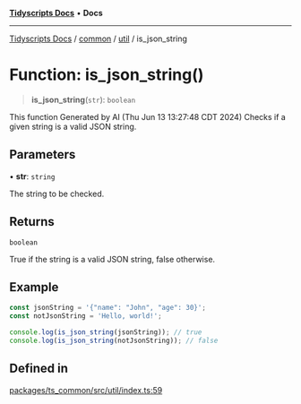 [**Tidyscripts Docs**](../../../../../README.md) • **Docs**

***

[Tidyscripts Docs](../../../../../globals.md) / [common](../../../README.md) / [util](../README.md) / is\_json\_string

# Function: is\_json\_string()

> **is\_json\_string**(`str`): `boolean`

This function Generated by AI (Thu Jun 13 13:27:48 CDT 2024) 
Checks if a given string is a valid JSON string.

## Parameters

• **str**: `string`

The string to be checked.

## Returns

`boolean`

True if the string is a valid JSON string, false otherwise.

## Example

```typescript
const jsonString = '{"name": "John", "age": 30}';
const notJsonString = 'Hello, world!';

console.log(is_json_string(jsonString)); // true
console.log(is_json_string(notJsonString)); // false
```

## Defined in

[packages/ts\_common/src/util/index.ts:59](https://github.com/sheunaluko/tidyscripts/blob/master/packages/ts_common/src/util/index.ts#L59)
